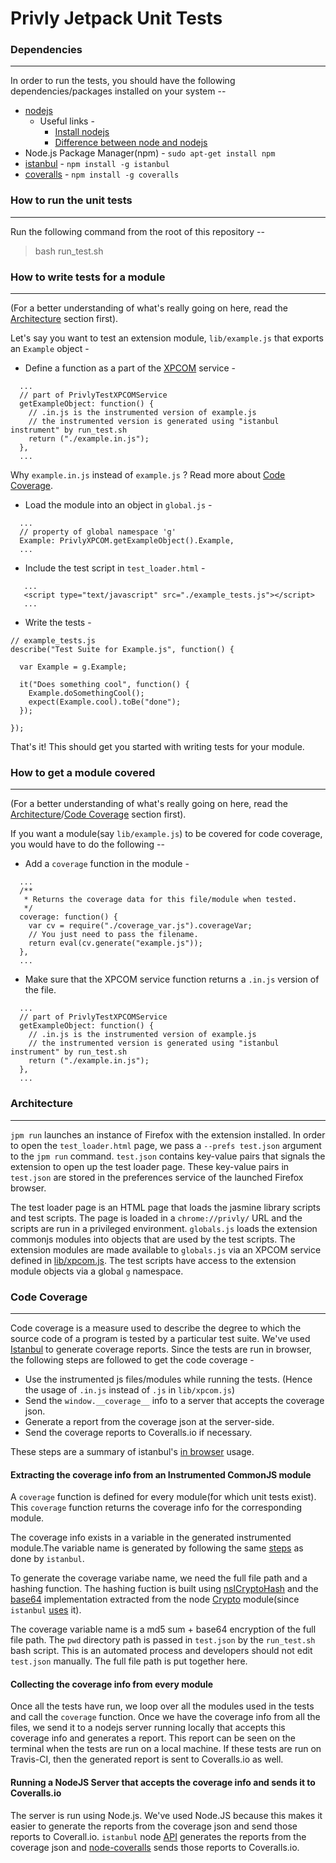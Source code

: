 # Privly Jetpack Unit Tests

### Dependencies ###
---

In order to run the tests, you should have the following dependencies/packages installed on your system --

* [nodejs](https://nodejs.org/)
  * Useful links -
    * [Install nodejs](http://askubuntu.com/questions/49390/how-do-i-install-the-latest-version-of-node-js)
    * [Difference between node and nodejs](http://stackoverflow.com/questions/20057790/what-are-the-differences-between-node-js-and-node)
* Node.js Package Manager(npm) - `sudo apt-get install npm`
* [istanbul](https://github.com/gotwarlost/istanbul) - `npm install -g istanbul`
* [coveralls](https://github.com/nickmerwin/node-coveralls) - `npm install -g coveralls`

### How to run the unit tests ###
---

Run the following command from the root of this repository --

> bash run_test.sh

### How to write tests for a module ###
---

(For a better understanding of what's really going on here, read the [Architecture](https://github.com/privly/privly-jetpack/tree/master/chrome/content/test#architecture) section first).

Let's say you want to test an extension module, `lib/example.js` that exports an `Example` object -

* Define a function as a part of the [XPCOM](https://github.com/privly/privly-jetpack/blob/master/lib/xpcom.js) service -

```
  ...
  // part of PrivlyTestXPCOMService
  getExampleObject: function() {
    // .in.js is the instrumented version of example.js
    // the instrumented version is generated using "istanbul instrument" by run_test.sh
    return ("./example.in.js");
  },
  ...
```

Why `example.in.js` instead of `example.js` ? Read more about [Code Coverage](https://github.com/privly/privly-jetpack/tree/master/chrome/content/test#code-coverage).

* Load the module into an object in `global.js` -
```
  ...
  // property of global namespace 'g'
  Example: PrivlyXPCOM.getExampleObject().Example,
  ...
```

* Include the test script in `test_loader.html` -
```
   ...
   <script type="text/javascript" src="./example_tests.js"></script>
   ...
```

* Write the tests  -
```
// example_tests.js
describe("Test Suite for Example.js", function() {
  
  var Example = g.Example;

  it("Does something cool", function() {
    Example.doSomethingCool();
    expect(Example.cool).toBe("done");
  });

});
```

That's it! This should get you started with writing tests for your module.

### How to get a module covered ###
---

(For a better understanding of what's really going on here, read the [Architecture](https://github.com/privly/privly-jetpack/tree/master/chrome/content/test#architecture)/[Code Coverage](https://github.com/privly/privly-jetpack/tree/master/chrome/content/test#code-coverage) section first).

If you want a module(say `lib/example.js`) to be covered for code coverage, you would have to do the following --

* Add a `coverage` function in the module -
```
  ...
  /**
   * Returns the coverage data for this file/module when tested.
   */
  coverage: function() {
    var cv = require("./coverage_var.js").coverageVar;
    // You just need to pass the filename.
    return eval(cv.generate("example.js"));
  },
  ...
```

* Make sure that the XPCOM service function returns a `.in.js` version of the file.
```
  ...
  // part of PrivlyTestXPCOMService
  getExampleObject: function() {
    // .in.js is the instrumented version of example.js
    // the instrumented version is generated using "istanbul instrument" by run_test.sh
    return ("./example.in.js");
  },
  ...
```

### Architecture ###
---

`jpm run` launches an instance of Firefox with the extension installed. In order to open the `test_loader.html` page, we pass a `--prefs test.json` argument to the `jpm run` command. `test.json` contains key-value pairs that signals the extension to open up the test loader page. These key-value pairs in `test.json` are stored in the preferences service of the launched Firefox browser.

The test loader page is an HTML page that loads the jasmine library scripts and test scripts. The page is loaded in a `chrome://privly/` URL and the scripts are run in a privileged environment. `globals.js` loads the extension commonjs modules into objects that are used by the test scripts. The extension modules are made available to `globals.js` via an XPCOM service defined in [lib/xpcom.js](https://github.com/privly/privly-jetpack/blob/master/lib/xpcom.js). The test scripts have access to the extension module objects via a global `g` namespace.

### Code Coverage ###
---

Code coverage is a measure used to describe the degree to which the source code of a program is tested by a particular test suite. We've used [Istanbul](https://github.com/gotwarlost/istanbul) to generate coverage reports. Since the tests are run in browser, the following steps are followed to get the code coverage -

* Use the instrumented js files/modules while running the tests. (Hence the usage of `.in.js` instead of `.js` in `lib/xpcom.js`)
* Send the `window.__coverage__` info to a server that accepts the coverage json.
* Generate a report from the coverage json at the server-side.
* Send the coverage reports to Coveralls.io if necessary.

These steps are a summary of istanbul's [in browser](https://github.com/gotwarlost/istanbul/issues/16#issuecomment-9879731) usage.

#### Extracting the coverage info from an Instrumented CommonJS module ####

A `coverage` function is defined for every module(for which unit tests exist). This `coverage` function returns the coverage info for the corresponding module. 

The coverage info exists in a variable in the generated instrumented module.The variable name is generated by following the same [steps](https://github.com/gotwarlost/istanbul/blob/master/lib/instrumenter.js#L43) as done by `istanbul`.

To generate the coverage variabe name, we need the full file path and a hashing function. The hashing fuction is built using [nsICryptoHash](https://developer.mozilla.org/en-US/docs/Mozilla/Tech/XPCOM/Reference/Interface/nsICryptoHash#Computing_the_Hash_of_a_String) and the [base64](https://github.com/Gozala/crypto/blob/master/md5.js#L90) implementation extracted from the node [Crypto](https://github.com/Gozala/crypto) module(since `istanbul` [uses](https://github.com/gotwarlost/istanbul/blob/master/lib/instrumenter.js#L13) it).

The coverage variable name is a md5 sum + base64 encryption of the full file path. The `pwd` directory path is passed in `test.json` by the `run_test.sh` bash script. This is an automated process and developers should not edit `test.json` manually. The full file path is put together here.

#### Collecting the coverage info from every module ####

Once all the tests have run, we loop over all the modules used in the tests and call the `coverage` function. Once we have the coverage info from all the files, we send it to a nodejs server running locally that accepts this coverage info and generates a report. This report can be seen on the terminal when the tests are run on a local machine. If these tests are run on Travis-CI, then the generated report is sent to Coveralls.io as well.

#### Running a NodeJS Server that accepts the coverage info and sends it to Coveralls.io ####

The server is run using Node.js. We've used Node.JS because this makes it easier to generate the reports from the coverage json and send those reports to Coverall.io. `istanbul` node [API](https://github.com/gotwarlost/istanbul#generate-reports-given-a-bunch-of-coverage-json-objects) generates the reports from the coverage json and [node-coveralls](https://github.com/nickmerwin/node-coveralls) sends those reports to Coveralls.io.
